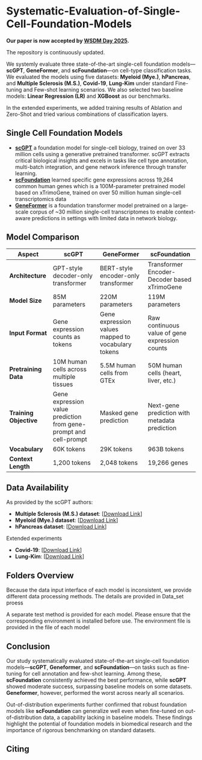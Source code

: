 # Systematic-Evaluation-of-Single-Cell-Foundation-Models

**Our paper is now accepted by [WSDM Day 2025](https://www.wsdm-conference.org/2025/wsdm-day-talks/).**

The repository is continuously updated.

We systemly evaluate three state-of-the-art single-cell foundation models—**scGPT**, **GeneFormer**, and **scFoundation**—on cell-type classification tasks. We evaluated the models using five datasets: **Myeloid (Mye.)**, **hPancreas**, and **Multiple Sclerosis (M.S.)**, **Covid-19**, **Lung-Kim** under standard Fine-tuning and Few-shot learning scenarios. We also selected two baseline models: **Linear Regression (LR)** and **XGBoost** as our benchmarks. 

In the extended experiments, we added training results of Ablation and Zero-Shot and tried various combinations of classification layers.

## Single Cell Foundation Models

- **[scGPT](https://github.com/bowang-lab/scGPT)** a foundation model for single-cell biology, trained on over 33 million cells using a generative pretrained transformer. scGPT extracts critical biological insights and excels in tasks like cell type annotation, multi-batch integration, and gene network inference through transfer learning.
- **[scFoundation](https://github.com/biomap-research/scFoundation/tree/main)**  learned specific gene expressions across 19,264 common human genes which is a 100M-parameter pretrained model based on xTrimoGene, trained on over 50 million human single-cell transcriptomics data
- **[GeneFormer](https://github.com/jkobject/geneformer)** is a foundation transformer model pretrained on a large-scale corpus of ~30 million single-cell transcriptomes to enable context-aware predictions in settings with limited data in network biology.

## Model Comparison

| **Aspect**               | **scGPT**                                | **GeneFormer**                            | **scFoundation**                           |
|---------------------------|------------------------------------------|-------------------------------------------|--------------------------------------------|
| **Architecture**          | GPT-style decoder-only transformer      | BERT-style encoder-only transformer       | Transformer Encoder-Decoder based xTrimoGene |
| **Model Size**            | 85M parameters                          | 220M parameters                           | 119M parameters                            |
| **Input Format**          | Gene expression counts as tokens        | Gene expression values mapped to vocabulary tokens | Raw continuous value of gene expression counts |
| **Pretraining Data**      | 10M human cells across multiple tissues | 5.5M human cells from GTEx                | 50M human cells (heart, liver, etc.)       |
| **Training Objective**    | Gene expression value prediction from gene-prompt and cell-prompt | Masked gene prediction                    | Next-gene prediction with metadata prediction |
| **Vocabulary**            | 60K tokens                              | 29K tokens                                | 963B tokens                                |
| **Context Length**        | 1,200 tokens                            | 2,048 tokens                              | 19,266 genes                               |

## Data Availability

As provided by the scGPT authors:
- **Multiple Sclerosis (M.S.) dataset**: [[Download Link](https://drive.google.com/drive/folders/1Qd42YNabzyr2pWt9xoY4cVMTAxsNBt4v)]
- **Myeloid (Mye.) dataset**: [[Download Link](https://drive.google.com/drive/folders/1VbpApQufZq8efFGakW3y8QDDpY9MBoDS)]
- **hPancreas dataset**: [[Download Link](https://drive.google.com/drive/folders/1s9XjcSiPC-FYV3VeHrEa7SeZetrthQVV)]

Extended experiments
- **Covid-19**: [[Download Link](https://drive.google.com/drive/folders/1jSPoPunGQOmd71vDsK0FS7UvmDhGdhQS)]
- **Lung-Kim**: [[Download Link](https://drive.google.com/drive/folders/1gbfO7VqxCOkfzgHAih6hO88zFv6pd8wO)]

## Folders Overview

Because the data input interface of each model is inconsistent, we provide different data processing methods. The details are provided in Data_set proess

A separate test method is provided for each model. Please ensure that the corresponding environment is installed before use. The environment file is provided in the file of each model




## Conclusion

Our study systematically evaluated state-of-the-art single-cell foundation models—**scGPT**, **Geneformer**, and **scFoundation**—on tasks such as fine-tuning for cell annotation and few-shot learning. Among these, **scFoundation** consistently achieved the best performance, while **scGPT** showed moderate success, surpassing baseline models on some datasets. **Geneformer**, however, performed the worst across nearly all scenarios.

Out-of-distribution experiments further confirmed that robust foundation models like **scFoundation** can generalize well even when fine-tuned on out-of-distribution data, a capability lacking in baseline models. These findings highlight the potential of foundation models in biomedical research and the importance of rigorous benchmarking on standard datasets.

## Citing
